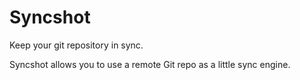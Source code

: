 # Syncshot

Keep your git repository in sync.

Syncshot allows you to use a remote Git repo as a little sync engine.
